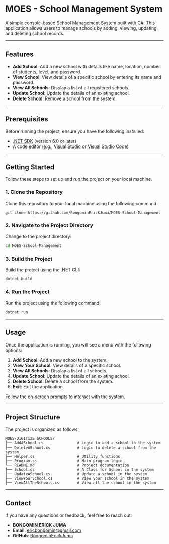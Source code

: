 # MOES - School Management System

A simple console-based School Management System built with C#. This application allows users to manage schools by adding, viewing, updating, and deleting school records.

---

## Features

- **Add School**: Add a new school with details like name, location, number of students, level, and password.
- **View School**: View details of a specific school by entering its name and password.
- **View All Schools**: Display a list of all registered schools.
- **Update School**: Update the details of an existing school.
- **Delete School**: Remove a school from the system.

---

## Prerequisites

Before running the project, ensure you have the following installed:

- [.NET SDK](https://dotnet.microsoft.com/download) (version 6.0 or later)
- A code editor (e.g., [Visual Studio](https://visualstudio.microsoft.com/) or [Visual Studio Code](https://code.visualstudio.com/))

---

## Getting Started

Follow these steps to set up and run the project on your local machine.

### 1. Clone the Repository

Clone this repository to your local machine using the following command:

```bash
git clone https://github.com/BongominErickJuma/MOES-School-Management
```

### 2. Navigate to the Project Directory

Change to the project directory:

```bash
cd MOES-School-Management
```

### 3. Build the Project

Build the project using the .NET CLI:

```bash
dotnet build
```

### 4. Run the Project

Run the project using the following command:

```bash
dotnet run
```

---

## Usage

Once the application is running, you will see a menu with the following options:

1. **Add School**: Add a new school to the system.
2. **View Your School**: View details of a specific school.
3. **View All Schools**: Display a list of all schools.
4. **Update School**: Update the details of an existing school.
5. **Delete School**: Delete a school from the system.
6. **Exit**: Exit the application.

Follow the on-screen prompts to interact with the system.

---

## Project Structure

The project is organized as follows:

```
MOES-DIGITIZE SCHOOLS/
├── AddASchool.cs               # Logic to add a school to the system
├── DeleteASchool.cs            # Logic to delete a school from the system
├── Helper.cs                   # Utility functions
├── Program.cs                  # Main program logic
└── README.md                   # Project documentation
├── School.cs                   # A Class for School in the system
├── UpdateASchool.cs            # Update a school in the system
├── ViewYourSchool.cs           # View your school in the system
├── ViewAllTheSchools.cs        # View all the school in the system
```

---

## Contact

If you have any questions or feedback, feel free to reach out:

- **BONGOMIN ERICK JUMA**
- **Email**: ericbongomin@gmail.com
- **GitHub**: [BongominErickJuma](https://github.com/BongominErickJuma)
